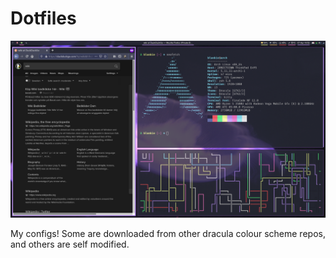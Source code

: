# Dotfiles

![i3 Desktop Preview](Pictures/Screenshots/screenshot.png)

My configs!
Some are downloaded from other dracula colour scheme repos, and others are self modified.

